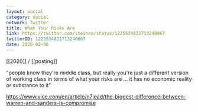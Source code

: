 ```yaml
---
layout: social
category: social
network: Twitter
title: What Your Risks Are
link: https://twitter.com/steinea/status/1225534821713240067
twitterID: 1225534821713240067
date: 2020-02-06
---
```


[[2020]] / [[posting]]

"people know they're middle class, but really you're just a different version of working class in terms of what your risks are ... it has no economic reality or substance to it"

<https://www.vice.com/en/article/n7jead/the-biggest-difference-between-warren-and-sanders-is-compromise>
